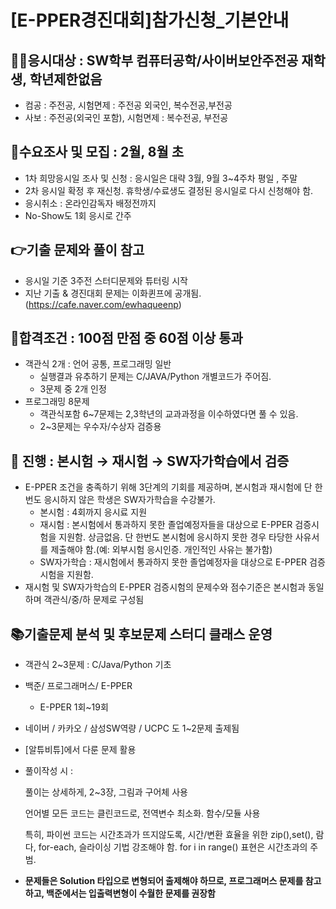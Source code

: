 # [E-PPER경진대회]참가신청_기본안내

## 🤷‍♀️응시대상 : SW학부 컴퓨터공학/사이버보안주전공 재학생, 학년제한없음

- 컴공 : 주전공,  시험면제 : 주전공 외국인, 복수전공,부전공
- 사보 : 주전공(외국인 포함), 시험면제 : 복수전공, 부전공

## 🐸수요조사 및 모집  : 2월, 8월 초

- 1차 희망응시일 조사 및 신청 :  응시일은 대략 3월, 9월 3~4주차 평일 , 주말
- 2차 응시일 확정 후 재신청.  휴학생/수료생도 결정된 응시일로 다시 신청해야 함.
- 응시취소 : 온라인감독자 배정전까지
- No-Show도 1회 응시로 간주

## 👉기출 문제와 풀이 참고

- 응시일 기준 3주전 스터디문제와 튜터링 시작
- 지난 기출 & 경진대회 문제는 이화퀸프에 공개됨.(https://cafe.naver.com/ewhaqueenp)

## 🎈합격조건 : 100점 만점 중 60점 이상 통과

- 객관식 2개 : 언어 공통, 프로그래밍 일반
    - 실행결과 유추하기 문제는 C/JAVA/Python 개별코드가 주어짐.
    - 3문제 중 2개 인정
- 프로그래밍 8문제
    - 객관식포함  6~7문제는 2,3학년의 교과과정을 이수하였다면 풀 수 있음.
    - 2~3문제는 우수자/수상자 검증용
    

## 🚴 진행 : 본시험 → 재시험 → SW자가학습에서 검증

- E-PPER 조건을 충족하기 위해 3단계의 기회를 제공하며,  본시험과 재시험에 단 한번도 응시하지 않은 학생은 SW자가학습을 수강불가.
    - 본시험 : 4회까지 응시료 지원
    - 재시험 : 본시험에서 통과하지 못한 졸업예정자들을 대상으로 E-PPER 검증시험을 지원함.  상금없음. 단 한번도 본시험에 응시하지 못한 경우 타당한 사유서를 제출해야 함.(예: 외부시험 응시인증. 개인적인 사유는 불가함)
    - SW자가학습 : 재시험에서 통과하지 못한 졸업예정자을 대상으로 E-PPER 검증시험을 지원함.
- 재시험 및  SW자가학습의 E-PPER 검증시험의 문제수와 점수기준은 본시험과 동일하며  객관식/중/하 문제로 구성됨

## 📚기출문제 분석 및 후보문제 스터디 클래스 운영

- 객관식 2~3문제 : C/Java/Python 기초
- 백준/ 프로그래머스/ E-PPER
    - E-PPER 1회~19회
- 네이버 / 카카오 / 삼성SW역량 / UCPC 도 1~2문제 출제됨
- [알튜비튜]에서 다룬 문제 활용
- 풀이작성 시 :
    
    풀이는 상세하게,  2~3장, 그림과 구어체 사용
    
    언어별 모든 코드는 클린코드로, 전역변수 최소화. 함수/모듈 사용
    
    특히, 파이썬 코드는 시간초과가 뜨지않도록,  시간/변환 효율을 위한 zip(),set(), 람다, for-each, 슬라이싱 기법 강조해야 함.   for i in range() 표현은 시간초과의 주범.
    
- **문제들은 Solution 타입으로 변형되어 출제해야 하므로, 프로그래머스 문제를 참고하고, 백준에서는 입출력변형이 수월한 문제를 권장함**